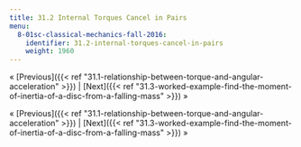 ```yaml
---
title: 31.2 Internal Torques Cancel in Pairs
menu:
  8-01sc-classical-mechanics-fall-2016:
    identifier: 31.2-internal-torques-cancel-in-pairs
    weight: 1960
---
```

« [Previous]({{< ref "31.1-relationship-between-torque-and-angular-acceleration" >}}) | [Next]({{< ref "31.3-worked-example-find-the-moment-of-inertia-of-a-disc-from-a-falling-mass" >}}) »

« [Previous]({{< ref "31.1-relationship-between-torque-and-angular-acceleration" >}}) | [Next]({{< ref "31.3-worked-example-find-the-moment-of-inertia-of-a-disc-from-a-falling-mass" >}}) »
